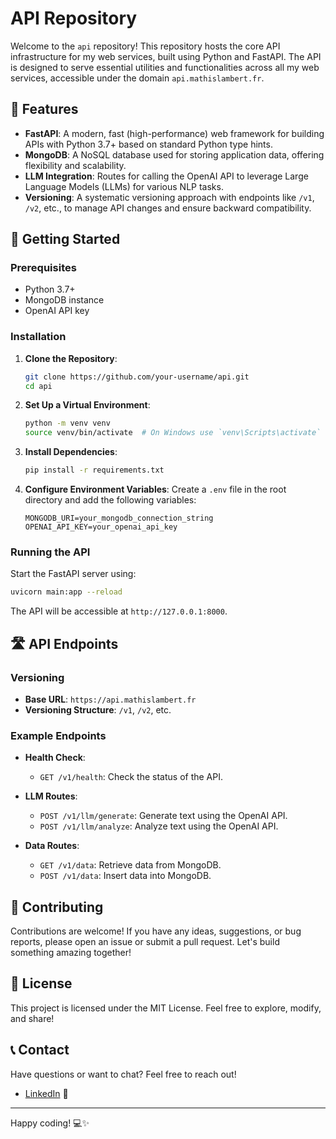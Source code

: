 # API Repository

Welcome to the `api` repository! This repository hosts the core API infrastructure for my web services, built using Python and FastAPI. The API is designed to serve essential utilities and functionalities across all my web services, accessible under the domain `api.mathislambert.fr`.

## 🌟 Features

- **FastAPI**: A modern, fast (high-performance) web framework for building APIs with Python 3.7+ based on standard Python type hints.
- **MongoDB**: A NoSQL database used for storing application data, offering flexibility and scalability.
- **LLM Integration**: Routes for calling the OpenAI API to leverage Large Language Models (LLMs) for various NLP tasks.
- **Versioning**: A systematic versioning approach with endpoints like `/v1`, `/v2`, etc., to manage API changes and ensure backward compatibility.

## 🚀 Getting Started

### Prerequisites

- Python 3.7+
- MongoDB instance
- OpenAI API key

### Installation

1. **Clone the Repository**:
   ```bash
   git clone https://github.com/your-username/api.git
   cd api
   ```

2. **Set Up a Virtual Environment**:
   ```bash
   python -m venv venv
   source venv/bin/activate  # On Windows use `venv\Scripts\activate`
   ```

3. **Install Dependencies**:
   ```bash
   pip install -r requirements.txt
   ```

4. **Configure Environment Variables**:
   Create a `.env` file in the root directory and add the following variables:
   ```
   MONGODB_URI=your_mongodb_connection_string
   OPENAI_API_KEY=your_openai_api_key
   ```

### Running the API

Start the FastAPI server using:
```bash
uvicorn main:app --reload
```

The API will be accessible at `http://127.0.0.1:8000`.

## 🛣️ API Endpoints

### Versioning

- **Base URL**: `https://api.mathislambert.fr`
- **Versioning Structure**: `/v1`, `/v2`, etc.

### Example Endpoints

- **Health Check**:
  - `GET /v1/health`: Check the status of the API.

- **LLM Routes**:
  - `POST /v1/llm/generate`: Generate text using the OpenAI API.
  - `POST /v1/llm/analyze`: Analyze text using the OpenAI API.

- **Data Routes**:
  - `GET /v1/data`: Retrieve data from MongoDB.
  - `POST /v1/data`: Insert data into MongoDB.

## 🤝 Contributing

Contributions are welcome! If you have any ideas, suggestions, or bug reports, please open an issue or submit a pull request. Let's build something amazing together!

## 📜 License

This project is licensed under the MIT License. Feel free to explore, modify, and share!

## 📞 Contact

Have questions or want to chat? Feel free to reach out!

- [LinkedIn](https://www.linkedin.com/in/mathis-lambert) 🔗

---

Happy coding! 💻✨
